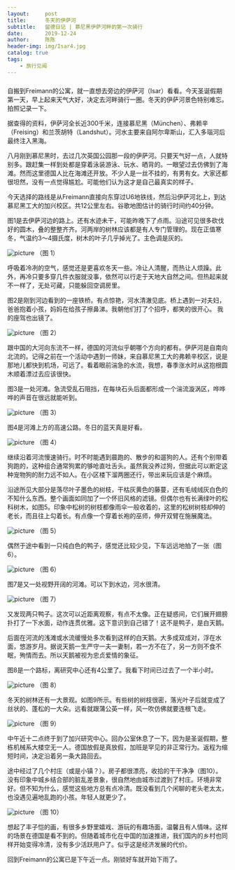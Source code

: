 ```yaml
---
layout:     post
title:      冬天的伊萨河
subtitle:   留德日记 | 慕尼黑伊萨河畔的第一次骑行
date:       2019-12-24
author:     陈陈
header-img: img/Isar4.jpg
catalog: true
tags:
    - 旅行见闻
---
```


###


自搬到Freimann的公寓，就一直想去旁边的伊萨河（Isar）看看。今天圣诞假期第一天，早上起来天气大好，决定去河畔骑行一圈。冬天的伊萨河景色特别难忘。拍照记录一下。

据查得的资料，伊萨河全长近300千米，连接慕尼黑（München）、弗赖辛（Freising）和兰茨胡特（Landshut）。河水主要来自阿尔卑斯山，汇入多瑙河后最终注入黑海。

八月刚到慕尼黑时，去过几次英国公园那一段的伊萨河。只要天气好一点，人就特别多。跟赶集一样到处都是穿着泳装游泳、玩水、晒背的。一眼望过去仿佛到了海滩。然而这里德国人比在海滩还开放。不少人是一丝不挂的，有男有女。大家还都很坦然，没有一点觉得尴尬。可能他们认为这才是自己最真实的样子。

今天选择的路线是从Freimann直接向东穿过U6地铁线，然后沿伊萨河北上，到达慕尼黑工大的加兴校区。共12公里左右。谷歌地图估计的骑行时间约40分钟。

图1是去伊萨河边的路上。还有水迹未干，可能昨晚下了点雨。沿途可见很多砍伐好的圆木，叠的整整齐齐。河两岸的树林应该都是有人专门管理的。现在正值寒冬，气温约3～4摄氏度，树木的叶子几乎掉光了。主色调是灰的。

![picture](https://chensong212.github.io/img/Isar1.jpg)
（图 1）

呼吸着冷冽的空气，感觉还是更喜欢冬天一些。冷让人清醒，而热让人烦躁。此外，再冷只要多穿几件衣服就没事，依然可以行走于天地大自然之间。但热起来就不一样了，无处可藏，只能躲回空调房里。

图2是刚到河边看到的一座铁桥。有点惊艳，河水清澈见底。桥上遇到一对夫妇，爸爸抱着小孩，妈妈在给孩子擦鼻涕。我朝他们打了个招呼，都笑的很开心。
我的座驾也出镜了。

![picture](https://chensong212.github.io/img/Isar2.jpg)
（图 2）

跟中国的大河向东流不一样，德国的河流似乎朝哪个方向的都有。伊萨河是自南向北流的。记得之前在一个活动中遇到一师妹，来自慕尼黑工大的弗赖辛校区，说是那地儿都快到机场，可远了。看着眼前湍急的水流，我想，春季涨水时从这抱根圆木顺着漂过去应该很快。

图3是一处河滩。急流受乱石阻挡，在每块石头后面都形成一个湍流漩涡区，哗哗哗的声音在很远就能听到。

![picture](https://chensong212.github.io/img/Isar3.jpg)
（图 3）

图4是河滩上方的高速公路。冬日的蓝天真是好看。

![picture](https://chensong212.github.io/img/Isar4.jpg)
（图 4）

继续沿着河流慢速骑行。时不时能遇到晨跑的、散步的和遛狗的人。还有个别带着狗跑的，这种组合通常狗累的够呛直吐舌头。虽然我没养过狗，但据此可以断定这种宠物狗的耐力远不如人。在小区楼下溜两圈还行，带出来玩应该是个麻烦。

沿途所见大部分是落尽叶子墨色的树枝，干枯灰黄色的藤蔓，还有毛绒绒灰白色的不知什么东西。整个画面如同加了一个怀旧风格的滤镜。但偶尔也有长满绿叶的松科树木，如图5。印象中松树的树枝都像雨伞一般收着的，这里的松树树枝却伸的老长，而且往上勾着长。有点像一个穿着长袍的巫师，伸开双臂在施展魔法。

![picture](https://chensong212.github.io/img/Isar5.jpg)
（图 5）

偶然于途中看到一只纯白色的鸭子，感觉还比较少见，下车远远地拍了一张（图6）。

![picture](https://chensong212.github.io/img/Isar6.jpg)
（图 6）

图7是又一处视野开阔的河滩。可以下到水边，河水很清。

![picture](https://chensong212.github.io/img/Isar7.jpg)
（图 7）

又发现两只鸭子。这次可以近距离观察，有点不太像。正在疑惑间，它们展开翅膀扑打了一下水面，动作连贯优雅。这下意识到自己错了！这不是鸭子，是白天鹅。

后面在河流的浅滩或水流缓慢处多次看到这样的白天鹅。大多成双成对，浮在水面，悠游岁月。据说天鹅一生严守一夫一妻制，若一方不在了，另一方则不食不眠，殉情而去。所以天鹅被视为忠贞爱情的象征。

图8是一个路标，离研究中心还有4公里了。我看下时间已过去了一个半小时。

![picture](https://chensong212.github.io/img/Isar8.jpg)
（图 8）

冬天的树林还有一大景观。如图9所示。有些树的树枝很密，落光叶子后就变成了丝状的、蓬松的一大朵。远看就跟蒲公英一样，风一吹仿佛就要连根飞走。

![picture](https://chensong212.github.io/img/Isar9.jpg)
（图 9）

中午近十二点终于到了加兴研究中心。回办公室休息了一下。因为是圣诞假期，整栋机械系大楼空无一人。德国放假是真放假，加班是罕见的非正常行为。返程为缩短时间，决定沿着另一条大路回去。

途中经过了几个村庄（或是小镇？）。房子都很漂亮，收拾的干干净净（图10）。没有印象中城乡结合部的脏乱差景象，很自然地由城市过渡到了村庄。环境非常好。但不知为什么，感觉这些地方总有点冷清。既没看到几个闲聊的老头老太太，也没遇见遍地乱跑的小孩。年轻人就更少了。

![picture](https://chensong212.github.io/img/Isar10.jpg)
（图 10）

想起了丰子恺的画，有很多乡野里嬉戏、游玩的有趣场面，温馨且有人情味。这样的场景在德国是看不到的。但随着城市化在中国的加速推进，我们国内的乡村也同样开始变得冷清，没有多少活跃用户了。似乎这是经济发展的代价。


回到Freimann的公寓已是下午近一点。刚锁好车就开始下雨了。
